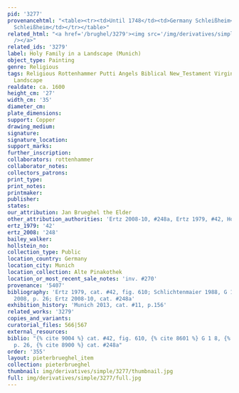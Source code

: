 ```yaml
---
pid: '3277'
provenancehtml: "<table><tr><td>Until 1748</td><td>Germany Schleißheim</td><td>Galerie
  Schleißheim</td></tr></table>"
related_html: "<a href='/brughel/3279'><img src='/img/derivatives/simple/3279/thumbnail.jpg'
  /></a>"
related_ids: '3279'
label: Holy Family in a Landscape (Munich)
object_type: Painting
genre: Religious
tags: Religious Rottenhammer Putti Angels Biblical New_Testament Virgin_Mary History
  Landscape
realdate: ca. 1600
height_cm: '27'
width_cm: '35'
diameter_cm:
plate_dimensions:
support: Copper
drawing_medium:
signature:
signature_location:
support_marks:
further_inscription:
collaborators: rottenhammer
collaborator_notes:
collectors_patrons:
print_type:
print_notes:
printmaker:
publisher:
states:
our_attribution: Jan Brueghel the Elder
other_attribution_authorities: 'Ertz 2008-10, #248a, Ertz 1979, #42, Honig database'
ertz_1979: '42'
ertz_2008: '248'
bailey_walker:
hollstein_no:
collection_type: Public
location_country: Germany
location_city: Munich
location_collection: Alte Pinakothek
location_or_most_recent_sale_notes: 'inv. #270'
provenance: '5407'
bibliography: 'Ertz 1979, cat. #42, fig. 610; Schlichtenmaier 1988, G 1 8; Borggrefe
  2008, p. 26; Ertz 2008-10, cat. #248a'
exhibition_history: 'Munich 2013, cat. #11, p.156'
related_works: '3279'
copies_and_variants:
curatorial_files: 566|567
external_resources:
biblio: "{% cite 9004 %} cat. #42, fig. 610, {% cite 8601 %} G 1 8, {% cite 8721 %}
  p. 26, {% cite 8900 %} cat. #248a"
order: '355'
layout: pieterbrueghel_item
collection: pieterbrueghel
thumbnail: img/derivatives/simple/3277/thumbnail.jpg
full: img/derivatives/simple/3277/full.jpg
---
```

